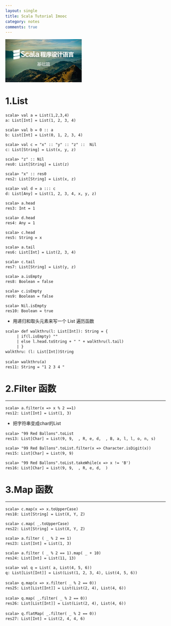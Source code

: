 ```yaml
---
layout: single
title: Scala Tutorial Imooc
category: notes
comments: true
---
```

![](../../assets/images/scala_tutorial.jpg)

# 1.List
```
scala> val a = List(1,2,3,4)
a: List[Int] = List(1, 2, 3, 4)
```

```
scala> val b = 0 :: a
b: List[Int] = List(0, 1, 2, 3, 4)
```

```                       
scala> val c = "x" :: "y" :: "z" ::  Nil
c: List[String] = List(x, y, z)
```

```
scala> "z" :: Nil
res0: List[String] = List(z)
```

```
scala> "x" :: res0
res2: List[String] = List(x, z)
```

```
scala> val d = a ::: c
d: List[Any] = List(1, 2, 3, 4, x, y, z)
```

```
scala> a.head
res3: Int = 1
```

```
scala> d.head
res4: Any = 1
```

```
scala> c.head
res5: String = x
```

```
scala> a.tail
res6: List[Int] = List(2, 3, 4)
```

```
scala> c.tail
res7: List[String] = List(y, z)
```

```
scala> a.isEmpty
res8: Boolean = false
```

```
scala> c.isEmpty
res9: Boolean = false
```

```
scala> Nil.isEmpty
res10: Boolean = true
```

- 用递归和取头元素来写一个 List 遍历函数
```
scala> def walkthru(l: List[Int]): String = {
     | if(l.isEmpty) ""
     | else l.head.toString + " " + walkthru(l.tail)
     | }
walkthru: (l: List[Int])String

scala> walkthru(a)
res11: String = "1 2 3 4 "
```


# 2.Filter 函数
-----
```
scala> a.filter(x => x % 2 ==1)
res12: List[Int] = List(1, 3)
```

- 把字符串变成char的List
```
scala> "99 Red Ballons".toList
res13: List[Char] = List(9, 9,  , R, e, d,  , B, a, l, l, o, n, s)
```

```
scala> "99 Red Ballons".toList.filter(x => Character.isDigit(x))
res15: List[Char] = List(9, 9)
```

```
scala> "99 Red Ballons".toList.takeWhile(x => x != 'B')
res16: List[Char] = List(9, 9,  , R, e, d,  )
```

# 3.Map 函数
----

```
scala> c.map(x => x.toUpperCase)
res18: List[String] = List(X, Y, Z)
```

```
scala> c.map( _.toUpperCase)
res22: List[String] = List(X, Y, Z)
```

```
scala> a.filter ( _ % 2 == 1)
res23: List[Int] = List(1, 3)
```

```
scala> a.filter ( _ % 2 == 1).map( _ + 10)
res24: List[Int] = List(11, 13)
```

```
scala> val q = List( a, List(4, 5, 6))
q: List[List[Int]] = List(List(1, 2, 3, 4), List(4, 5, 6))

scala> q.map(x => x.filter( _ % 2 == 0))
res25: List[List[Int]] = List(List(2, 4), List(4, 6))

scala> q.map( _.filter( _ % 2 == 0))
res26: List[List[Int]] = List(List(2, 4), List(4, 6))

scala> q.flatMap( _.filter( _ % 2 == 0))
res27: List[Int] = List(2, 4, 4, 6)
```
